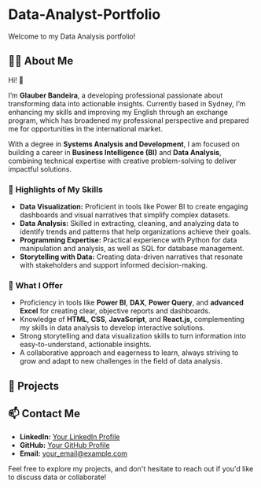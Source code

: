 # Data-Analyst-Portfolio
Welcome to my Data Analysis portfolio!

## 🧑‍💻 About Me

Hi! 👋  

I’m **Glauber Bandeira**, a developing professional passionate about transforming data into actionable insights. Currently based in Sydney, I’m enhancing my skills and improving my English through an exchange program, which has broadened my professional perspective and prepared me for opportunities in the international market.  

With a degree in **Systems Analysis and Development**, I am focused on building a career in **Business Intelligence (BI)** and **Data Analysis**, combining technical expertise with creative problem-solving to deliver impactful solutions.

### 📌 **Highlights of My Skills**  
- **Data Visualization:** Proficient in tools like Power BI to create engaging dashboards and visual narratives that simplify complex datasets.  
- **Data Analysis:** Skilled in extracting, cleaning, and analyzing data to identify trends and patterns that help organizations achieve their goals.  
- **Programming Expertise:** Practical experience with Python for data manipulation and analysis, as well as SQL for database management.  
- **Storytelling with Data:** Creating data-driven narratives that resonate with stakeholders and support informed decision-making.  

### 🚀 **What I Offer**  
- Proficiency in tools like **Power BI**, **DAX**, **Power Query**, and **advanced Excel** for creating clear, objective reports and dashboards.  
- Knowledge of **HTML**, **CSS**, **JavaScript**, and **React.js**, complementing my skills in data analysis to develop interactive solutions.  
- Strong storytelling and data visualization skills to turn information into easy-to-understand, actionable insights.  
- A collaborative approach and eagerness to learn, always striving to grow and adapt to new challenges in the field of data analysis.  

## **📂 Projects**


## **📫 Contact Me**
- **LinkedIn:** [Your LinkedIn Profile](#)
- **GitHub:** [Your GitHub Profile](#)
- **Email:** your_email@example.com

Feel free to explore my projects, and don't hesitate to reach out if you'd like to discuss data or collaborate!
